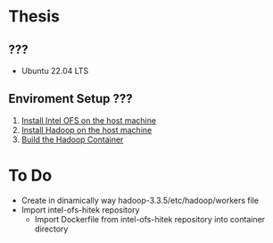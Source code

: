# Thesis

## ???
* Ubuntu 22.04 LTS

## Enviroment Setup ???
1) [Install Intel OFS on the host machine](build/intel_OFS/README.md)
2) [Install Hadoop on the host machine](build/hadoop/README.md)
3) [Build the Hadoop Container](build/container/README.md)

# To Do
* Create in dinamically way hadoop-3.3.5/etc/hadoop/workers file
* Import intel-ofs-hitek repository 
    * Import Dockerfile from intel-ofs-hitek repository into container directory